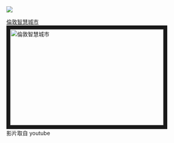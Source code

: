 <img src="[QR.png](https://github.com/YIFU77/-/edit/main/3.21/readme.md)" />

<a href="https://www.youtube.com/watch?v=aFrQIJ5cbRc" target="_blank">倫敦智慧城市</a><br>
<a href="http://www.youtube.com/watch?feature=player_embedded&v=aFrQIJ5cbRc" target="_blank"><img src="http://img.youtube.com/vi/aFrQIJ5cbRc/0.jpg" 
alt="倫敦智慧城市" width="400" height="250" border="10" /></a>
<br>影片取自 youtube

<br><br><br>
